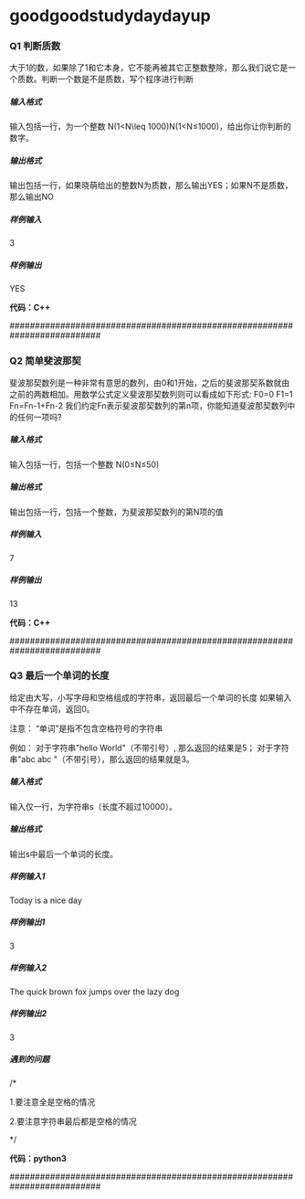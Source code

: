 # goodgoodstudydaydayup

### Q1 判断质数

大于1的数，如果除了1和它本身，它不能再被其它正整数整除，那么我们说它是一个质数。判断一个数是不是质数，写个程序进行判断

##### 输入格式
输入包括一行，为一个整数 N(1<N\leq 1000)N(1<N≤1000)，给出你让你判断的数字。

##### 输出格式
输出包括一行，如果晓萌给出的整数N为质数，那么输出YES；如果N不是质数，那么输出NO

##### 样例输入
3

##### 样例输出
YES


**代码：C++**

##########################################################################

### Q2 简单斐波那契

斐波那契数列是一种非常有意思的数列，由0和1开始，之后的斐波那契系数就由之前的两数相加。用数学公式定义斐波那契数列则可以看成如下形式:
F0=0
F1=1
Fn=Fn-1+Fn-2
我们约定Fn表示斐波那契数列的第n项，你能知道斐波那契数列中的任何一项吗?

##### 输入格式
输入包括一行，包括一个整数 N(0≤N≤50)

##### 输出格式
输出包括一行，包括一个整数，为斐波那契数列的第N项的值

##### 样例输入
7

##### 样例输出
13


**代码：C++**

##########################################################################
### Q3 最后一个单词的长度

给定由大写，小写字母和空格组成的字符串，返回最后一个单词的长度
如果输入中不存在单词，返回0。

注意：
“单词”是指不包含空格符号的字符串

例如：
对于字符串"hello World"（不带引号）, 那么返回的结果是5；
对于字符串"abc abc "（不带引号），那么返回的结果就是3。

##### 输入格式
输入仅一行，为字符串s（长度不超过10000）。

##### 输出格式
输出s中最后一个单词的长度。

##### 样例输入1
Today is a nice day

##### 样例输出1
3

##### 样例输入2
The quick brown fox jumps over the lazy dog   

##### 样例输出2
3

##### 遇到的问题

/*

1.要注意全是空格的情况

2.要注意字符串最后都是空格的情况

*/


**代码：python3**

##########################################################################
